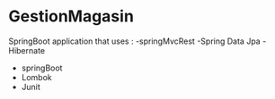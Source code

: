 # GestionMagasin


SpringBoot application that uses :
  -springMvcRest 
  -Spring Data Jpa
  -Hibernate
  - springBoot 
  - Lombok 
  - Junit
